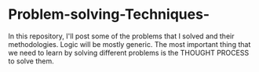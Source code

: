 # Problem-solving-Techniques-
In this repository, I'll post some of the problems that I solved and their methodologies. Logic will be mostly generic.
The most important thing that we need to learn by solving different problems is the THOUGHT PROCESS to solve them.
